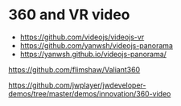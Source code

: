 360 and VR video 
===

- https://github.com/videojs/videojs-vr
- https://github.com/yanwsh/videojs-panorama
- https://yanwsh.github.io/videojs-panorama/

https://github.com/flimshaw/Valiant360

https://github.com/jwplayer/jwdeveloper-demos/tree/master/demos/innovation/360-video
